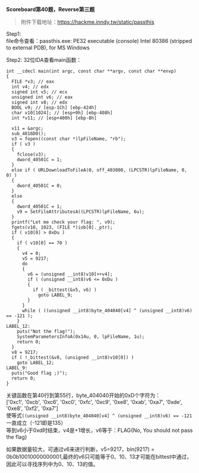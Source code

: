 **Scoreboard第40题，Reverse第三题**
>附件下载地址：https://hackme.inndy.tw/static/passthis

Step1:  
file命令查看：passthis.exe: PE32 executable (console) Intel 80386 (stripped to external PDB), for MS Windows

Step2:
32位IDA查看main函数：
```
int __cdecl main(int argc, const char **argv, const char **envp)
{
  FILE *v3; // eax
  int v4; // edx
  signed int v5; // ecx
  unsigned int v6; // eax
  signed int v8; // edx
  BOOL v9; // [esp-1Ch] [ebp-424h]
  char v10[1024]; // [esp+0h] [ebp-408h]
  int *v11; // [esp+400h] [ebp-8h]

  v11 = &argc;
  sub_4016D0();
  v3 = fopen((const char *)lpFileName, "rb");
  if ( v3 )
  {
    fclose(v3);
    dword_40501C = 1;
  }
  else if ( URLDownloadToFileA(0, off_403008, (LPCSTR)lpFileName, 0, 0) )
  {
    dword_40501C = 0;
  }
  else
  {
    dword_40501C = 1;
    v9 = SetFileAttributesA((LPCSTR)lpFileName, 6u);
  }
  printf("Let me check your flag: ", v9);
  fgets(v10, 1023, (FILE *)iob[0]._ptr);
  if ( v10[0] > 0xDu )
  {
    if ( v10[0] == 70 )
    {
      v4 = 0;
      v5 = 9217;
      do
      {
        v6 = (unsigned __int8)v10[++v4];
        if ( (unsigned __int8)v6 <= 0xDu )
        {
          if ( _bittest(&v5, v6) )
            goto LABEL_9;
        }
      }
      while ( ((unsigned __int8)byte_404040[v4] ^ (unsigned __int8)v6) == -121 );
    }
LABEL_12:
    puts("Not the flag!");
    SystemParametersInfoA(0x14u, 0, lpFileName, 1u);
    return 0;
  }
  v8 = 9217;
  if ( !_bittest(&v8, (unsigned __int8)v10[0]) )
    goto LABEL_12;
LABEL_9:
  puts("Good flag ;)");
  return 0;
}
```

关键函数在第40行到第55行，byte_404040开始的0xD个字符为：  
['0xc1', '0xcb', '0xc6', '0xc0', '0xfc', '0xc9', '0xe8', '0xab', '0xa7', '0xde', '0xe8', '0xf2', '0xa7']  
使等式`((unsigned __int8)byte_404040[v4] ^ (unsigned __int8)v6) == -121`一直成立（-121即是135）  
等到v6小于0xd时结束，v4是+1增长，v6等于：FLAG{No, You should not pass the flag}  

如果数据量较大，可通过v6来进行判断，v5=9217，bin(9217) = 0b0b10010000000001,最终的v6只可能等于0、10、13才可能在bittest中通过，因此可以寻找序列中为0、10、13的值。
